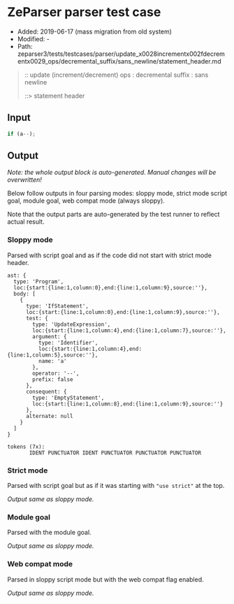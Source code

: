 # ZeParser parser test case

- Added: 2019-06-17 (mass migration from old system)
- Modified: -
- Path: zeparser3/tests/testcases/parser/update_x0028incrementx002fdecrementx0029_ops/decremental_suffix/sans_newline/statement_header.md

> :: update (increment/decrement) ops : decremental suffix : sans newline
>
> ::> statement header

## Input

`````js
if (a--);
`````

## Output

_Note: the whole output block is auto-generated. Manual changes will be overwritten!_

Below follow outputs in four parsing modes: sloppy mode, strict mode script goal, module goal, web compat mode (always sloppy).

Note that the output parts are auto-generated by the test runner to reflect actual result.

### Sloppy mode

Parsed with script goal and as if the code did not start with strict mode header.

`````
ast: {
  type: 'Program',
  loc:{start:{line:1,column:0},end:{line:1,column:9},source:''},
  body: [
    {
      type: 'IfStatement',
      loc:{start:{line:1,column:0},end:{line:1,column:9},source:''},
      test: {
        type: 'UpdateExpression',
        loc:{start:{line:1,column:4},end:{line:1,column:7},source:''},
        argument: {
          type: 'Identifier',
          loc:{start:{line:1,column:4},end:{line:1,column:5},source:''},
          name: 'a'
        },
        operator: '--',
        prefix: false
      },
      consequent: {
        type: 'EmptyStatement',
        loc:{start:{line:1,column:8},end:{line:1,column:9},source:''}
      },
      alternate: null
    }
  ]
}

tokens (7x):
       IDENT PUNCTUATOR IDENT PUNCTUATOR PUNCTUATOR PUNCTUATOR
`````

### Strict mode

Parsed with script goal but as if it was starting with `"use strict"` at the top.

_Output same as sloppy mode._

### Module goal

Parsed with the module goal.

_Output same as sloppy mode._

### Web compat mode

Parsed in sloppy script mode but with the web compat flag enabled.

_Output same as sloppy mode._
